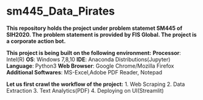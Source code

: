 # sm445_Data_Pirates
**This repository holds the project under problem statemet SM445 of SIH2020. The problem statement is provided by FIS Global. The project is a corporate action bot.**


**This project is being built on the following environment:**
**Processor**: Intel(R)
**OS**: Windows 7,8,10
**IDE**: Anaconda Distributions(Jupyter)
**Language**: Python3
**Web Browser**: Google Chrome/Mozilla Firefox
**Additional Softwares**: MS-Excel,Adobe PDF Reader, Notepad



**Let us first crawl the workflow of the project:**
      1. Web Scraping
      2. Data Extraction
      3. Text Analytics(PDF)
      4. Deploying on UI(Streamlit)

